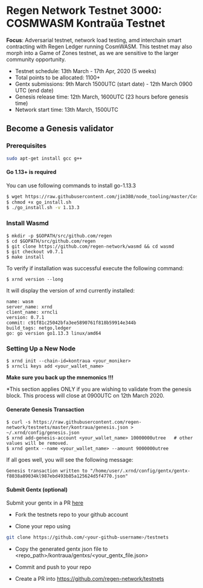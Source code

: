 # Regen Network Testnet 3000: COSMWASM Kontraŭa Testnet

**Focus**: Adversarial testnet, network load testing, amd interchain smart contracting with Regen Ledger running CosmWASM. This testnet may also morph into a Game of Zones testnet, as we are sensitive to the larger community opportunity.

* Testnet schedule: 13th March - 17th Apr, 2020 (5 weeks)
* Total points to be allocated: 1100+
* Gentx submissions: 9th March 1500UTC (start date) - 12th March 0900 UTC (end date)
* Genesis release time: 12th March, 1600UTC (23 hours before genesis time)
* Network start time: 13th March, 1500UTC

## Become a Genesis validator

### Prerequisites

```sh
sudo apt-get install gcc g++
```

#### Go 1.13+ is required

You can use following commands to install go-1.13.3
```sh
$ wget https://raw.githubusercontent.com/jim380/node_tooling/master/Cosmos/CLI/go_install.sh
$ chmod +x go_install.sh
$ ./go_install.sh -v 1.13.3
```

### Install Wasmd
```
$ mkdir -p $GOPATH/src/github.com/regen
$ cd $GOPATH/src/github.com/regen
$ git clone https://github.com/regen-network/wasmd && cd wasmd
$ git checkout v0.7.1
$ make install
```
To verify if installation was successful execute the following command:
```
$ xrnd version --long
```
It will display the version of xrnd currently installed:
```
name: wasm
server_name: xrnd
client_name: xrncli
version: 0.7.1
commit: c91f81c25042bfa3ee5890761f818b59914e344b
build_tags: netgo,ledger
go: go version go1.13.3 linux/amd64
```
### Setting Up a New Node
```
$ xrnd init --chain-id=kontraua <your_moniker>
$ xrncli keys add <your_wallet_name>

```
**Make sure you back up the mnemonics !!!**

*This section applies ONLY if you are wishing to validate from the genesis block. This process will close at 0900UTC on 12th March 2020.

#### Generate Genesis Transaction 
```
$ curl -s https://raw.githubusercontent.com/regen-network/testnets/master/kontraua/genesis.json > ~/.xrnd/config/genesis.json
$ xrnd add-genesis-account <your_wallet_name> 10000000utree   # other values will be removed.
$ xrnd gentx --name <your_wallet_name> --amount 9000000utree
```
If all goes well, you will see the following message:
```
Genesis transaction written to "/home/user/.xrnd/config/gentx/gentx-f8038a89034kl987ebd493b85a125624d5f4770.json"
```
#### Submit Gentx (optional)
Submit your gentx in a PR [here](https://github.com/regen-network/testnets)

- Fork the testnets repo to your github account 

- Clone your repo using

```sh
git clone https://github.com/<your-github-username>/testnets
```

- Copy the generated gentx json file to <repo_path>/kontraua/gentxs/<your_gentx_file.json>

- Commit and push to your repo
- Create a PR into https://github.com/regen-network/testnets



